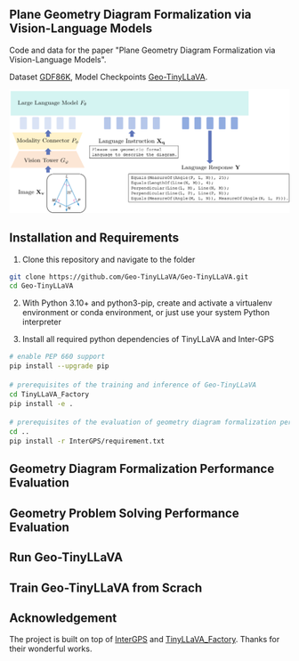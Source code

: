 ## Plane Geometry Diagram Formalization via Vision-Language Models

Code and data for the paper "Plane Geometry Diagram Formalization via Vision-Language Models".

Dataset [GDF86K](https://huggingface.co/datasets/1509cxt/GDF86K), Model Checkpoints [Geo-TinyLLaVA](https://huggingface.co/1509cxt/Geo-TinyLLaVA).

![ex1](assets/overview.png)

## Installation and Requirements

1. Clone this repository and navigate to the folder

```bash
git clone https://github.com/Geo-TinyLLaVA/Geo-TinyLLaVA.git
cd Geo-TinyLLaVA 
```

2. With Python 3.10+ and python3-pip, create and activate a virtualenv environment or conda environment, or just use your system Python interpreter 

3. Install all required python dependencies of TinyLLaVA and Inter-GPS

```bash
# enable PEP 660 support
pip install --upgrade pip  

# prerequisites of the training and inference of Geo-TinyLLaVA
cd TinyLLaVA_Factory 
pip install -e .         

# prerequisites of the evaluation of geometry diagram formalization performance and geometry problem solving performance of Inter-GPS
cd ..
pip install -r InterGPS/requirement.txt      
```


## Geometry Diagram Formalization Performance Evaluation

## Geometry Problem Solving Performance Evaluation

## Run Geo-TinyLLaVA 

## Train Geo-TinyLLaVA from Scrach


## Acknowledgement
The project is built on top of [InterGPS](https://github.com/lupantech/InterGPS) and [TinyLLaVA_Factory](https://github.com/TinyLLaVA/TinyLLaVA_Factory). Thanks for their wonderful works.